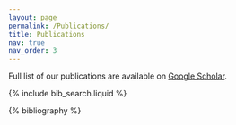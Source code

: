 ```yaml
---
layout: page
permalink: /Publications/
title: Publications
nav: true
nav_order: 3
---
```

<div class="bigspacer"></div>

<div class="row">
	<div class="col-md-12">
		<div class="smallhead">
			<p>Full list of our publications are available on
				<a class="off" href="https://scholar.google.com/citations?user=2uSFOxgAAAAJ&hl=en&oi=ao">Google Scholar</a>.
			</p>
		</div>
	</div>
</div>

<!-- _pages/publications.md -->

<!-- Bibsearch Feature -->

{% include bib_search.liquid %}

<div class="publications">

{% bibliography %}

</div>

